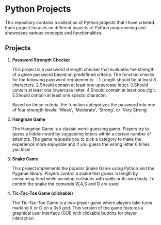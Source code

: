 # Python Projects

This repository contains a collection of Python projects that I have created. Each project focuses on different aspects of Python programming and showcases various concepts and functionalities.

## Projects

1. **Password Strength Checker**

   This project is a password strength checker that evaluates the strength of a given password based on predefined criteria. 
   The function checks for the following password requirements:
       - 1.Length should be at least 8 characters.
       2.Should contain at least one uppercase letter.
       3.Should contain at least one lowercase letter.
       4.Should contain at least one digit.
       5.Should contain at least one special character.

   Based on these criteria, the function categorizes the password into one of four strength levels: 'Weak', 'Moderate', 'Strong', or 'Very Strong'.

2. **Hangman Game**

   The Hangman Game is a classic word-guessing game. Players try to guess a hidden word by suggesting letters within a certain number of attempts. The game requests you to pick a category to make the 
   experience more enjoyable and if you guess the wrong letter 6 times you lose!


3. **Snake Game**

   This project implements the popular Snake Game using Python and the Pygame library. Players control a snake that grows in length by consuming food while avoiding collisions with walls or its own body. To 
   control the snake the comands W,A,S and D are used.


4. **Tic-Tac-Toe Game (clickable)**

   The Tic-Tac-Toe Game is a two-player game where players take turns marking X or O on a 3x3 grid. This version of the game features a graphical user interface (GUI) with clickable buttons for player 
   interaction.

  




